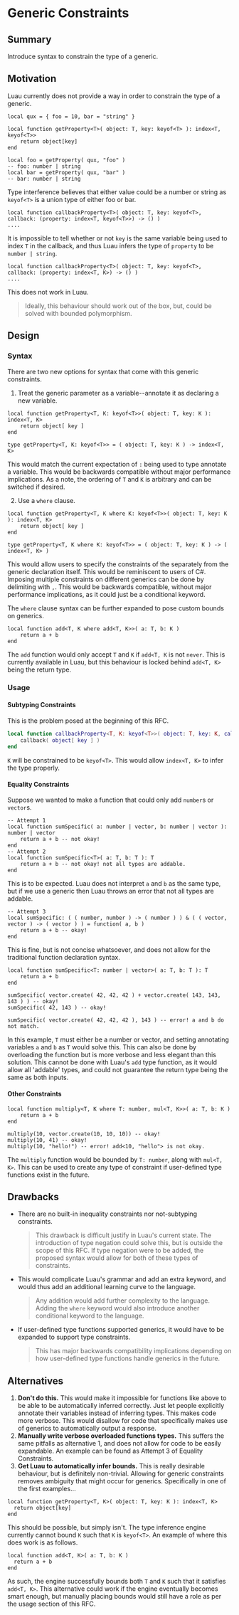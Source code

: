# Generic Constraints
## Summary
Introduce syntax to constrain the type of a generic.
## Motivation
Luau currently does not provide a way in order to constrain the type of a generic.
```luau
local qux = { foo = 10, bar = "string" }

local function getProperty<T>( object: T, key: keyof<T> ): index<T, keyof<T>>
	return object[key]
end

local foo = getProperty( qux, "foo" )
-- foo: number | string
local bar = getProperty( qux, "bar" )
-- bar: number | string
```
Type interference believes that either value could be a number or string as `keyof<T>` is a union type of either foo or bar.
```luau
local function callbackProperty<T>( object: T, key: keyof<T>, callback: (property: index<T, keyof<T>>) -> () )
....
```
It is impossible to tell whether or not `key` is the same variable being used to index `T` in the callback, and thus Luau infers the type of `property` to be `number | string`.
```luau
local function callbackProperty<T>( object: T, key: keyof<T>, callback: (property: index<T, K>) -> () )
....
```
This does not work in Luau.
> Ideally, this behaviour should work out of the box, but, could be solved with bounded polymorphism.

## Design
### Syntax
There are two new options for syntax that come with this generic constraints.
1. Treat the generic parameter as a variable--annotate it as declaring a new variable.
```luau
local function getProperty<T, K: keyof<T>>( object: T, key: K ): index<T, K>
	return object[ key ]
end

type getProperty<T, K: keyof<T>> = ( object: T, key: K ) -> index<T, K>
```
This would match the current expectation of `:` being used to type annotate a variable. This would be backwards compatible without major performance implications. As a note, the ordering of `T` and `K` is arbitrary and can be switched if desired.

2. Use a `where` clause.
```luau
local function getProperty<T, K where K: keyof<T>>( object: T, key: K ): index<T, K>
	return object[ key ]
end

type getProperty<T, K where K: keyof<T>> = ( object: T, key: K ) -> ( index<T, K> )
```
This would allow users to specify the constraints of the separately from the generic declaration itself. This would be reminiscent to users of C#. Imposing multiple constraints on different generics can be done by delimiting with `,`. This would be backwards compatible, without major performance implications, as it could just be a conditional keyword. 

The `where` clause syntax can be further expanded to pose custom bounds on generics.
```luau
local function add<T, K where add<T, K>>( a: T, b: K )
	return a + b
end
```
The `add` function would only accept `T` and `K` if `add<T, K` is not `never`. This is currently available in Luau, but this behaviour is locked behind `add<T, K>` being the return type.

### Usage
#### Subtyping Constraints
This is the problem posed at the beginning of this RFC.
```lua
local function callbackProperty<T, K: keyof<T>>( object: T, key: K, callback: (property: index<T, K>) -> () )
	callback( object[ key ] )
end
```
`K` will be constrained to be `keyof<T>`. This would allow `index<T, K>` to infer the type properly.
#### Equality Constraints
Suppose we wanted to make a function that could only add `number`s or `vector`s.
```luau
-- Attempt 1
local function sumSpecific( a: number | vector, b: number | vector ): number | vector
	return a + b -- not okay!
end
-- Attempt 2
local function sumSpecific<T>( a: T, b: T ): T
	return a + b -- not okay! not all types are addable.
end
```
This is to be expected. Luau does not interpret `a` and `b` as the same type, but if we use a generic then Luau throws an error that not all types are addable.
```luau
-- Attempt 3
local sumSpecific: ( ( number, number ) -> ( number ) ) & ( ( vector, vector ) -> ( vector ) ) = function( a, b )
	return a + b -- okay!
end
```
This is fine, but is not concise whatsoever, and does not allow for the traditional function declaration syntax.
```luau
local function sumSpecific<T: number | vector>( a: T, b: T ): T
	return a + b
end

sumSpecific( vector.create( 42, 42, 42 ) + vector.create( 143, 143, 143 ) ) -- okay!
sumSpecific( 42, 143 ) -- okay!

sumSpecific( vector.create( 42, 42, 42 ), 143 ) -- error! a and b do not match.
```
In this example, `T` must either be a number or vector, and setting annotating variables `a` and `b` as `T` would solve this. This can also be done by overloading the function but is more verbose and less elegant than this solution. This cannot be done with Luau's `add` type function, as it would allow all 'addable' types, and could not guarantee the return type being the same as both inputs.

#### Other Constraints
```luau
local function multiply<T, K where T: number, mul<T, K>>( a: T, b: K )
	return a + b
end

multiply(10, vector.create(10, 10, 10)) -- okay!
multiply(10, 41) -- okay!
multiply(10, "hello!") -- error! add<10, "hello"> is not okay.
```
The `multiply` function would be bounded by `T: number`, along with `mul<T, K>`. This can be used to create any type of constraint if user-defined type functions exist in the future.

## Drawbacks
- There are no built-in inequality constraints nor not-subtyping constraints.
	> This drawback is difficult justify in Luau's current state. The introduction of type negation could solve this, but is outside the scope of this RFC. If type negation were to be added, the proposed syntax would allow for both of these types of constraints.
- This would complicate Luau's grammar and add an extra keyword, and would thus add an additional learning curve to the language.
	> Any addition would add further complexity to the language. Adding the `where` keyword would also introduce another conditional keyword to the language.
- If user-defined type functions supported generics, it would have to be expanded to support type constraints.
	> This has major backwards compatibility implications depending on how user-defined type functions handle generics in the future.

## Alternatives
1. **Don't do this.**
This would make it impossible for functions like above to be able to be automatically inferred correctly. Just let people explicitly annotate 
their variables instead of inferring types. This makes code more verbose. This would disallow for code that specifically makes use of generics to automatically output a response.
2. **Manually write verbose overloaded functions types.**
This suffers the same pitfalls as alternative 1, and does not allow for code to be easily expandable. An example can be found as Attempt 3 of Equality Constraints.
3. **Get Luau to automatically infer bounds.**
This is really desirable behaviour, but is definitely non-trivial. Allowing for generic constraints removes ambiguity that might occur for generics. Specifically in one of the first examples...
```luau
local function getProperty<T, K>( object: T, key: K ): index<T, K>
  return object[key]
end
```
This should be possible, but simply isn't. The type inference engine currently cannot bound `K` such that `K` is `keyof<T>`. An example of where this does work is as follows.
```luau
local function add<T, K>( a: T, b: K )
  return a + b
end
```
As such, the engine successfully bounds both `T` and `K` such that it satisfies `add<T, K>`. This alternative could work if the engine eventually becomes smart enough, but manually placing bounds would still have a role as per the usage section of this RFC.
